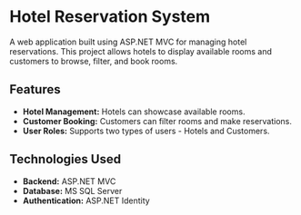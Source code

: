 # Hotel Reservation System

A web application built using ASP.NET MVC for managing hotel reservations. This project allows hotels to display available rooms and customers to browse, filter, and book rooms.

## Features

- **Hotel Management:** Hotels can showcase available rooms.
- **Customer Booking:** Customers can filter rooms and make reservations.
- **User Roles:** Supports two types of users - Hotels and Customers.

## Technologies Used

- **Backend:** ASP.NET MVC
- **Database:** MS SQL Server
- **Authentication:** ASP.NET Identity

